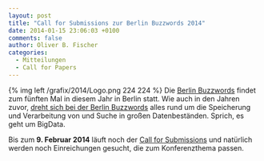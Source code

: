 ```yaml
---
layout: post
title: "Call for Submissions zur Berlin Buzzwords 2014"
date: 2014-01-15 23:06:03 +0100
comments: false
author: Oliver B. Fischer
categories: 
  - Mitteilungen
  - Call for Papers
---
```


{% img left /grafix/2014/Logo.png 224 224  %}
Die [Berlin Buzzwords](http://berlinbuzzwords.de/) findet
zum fünften Mal in diesem Jahr in Berlin statt. Wie auch
in den Jahren zuvor, 
[dreht sich bei der Berlin Buzzwords](http://berlinbuzzwords.de/about)
alles rund um die Speicherung und Verarbeitung von 
und Suche in großen Datenbeständen. Sprich, es geht um BigData.

Bis zum **9. Februar 2014** läuft noch der 
[Call for Submissions](http://berlinbuzzwords.de/call-submissions)
und natürlich werden noch Einreichungen gesucht, die zum 
Konferenzthema passen.
